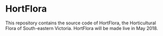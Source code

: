 # HortFlora

This repository contains the source code of HortFlora, the Horticultural Flora of South-eastern Victoria. HortFlora will be made live in May 2018.
